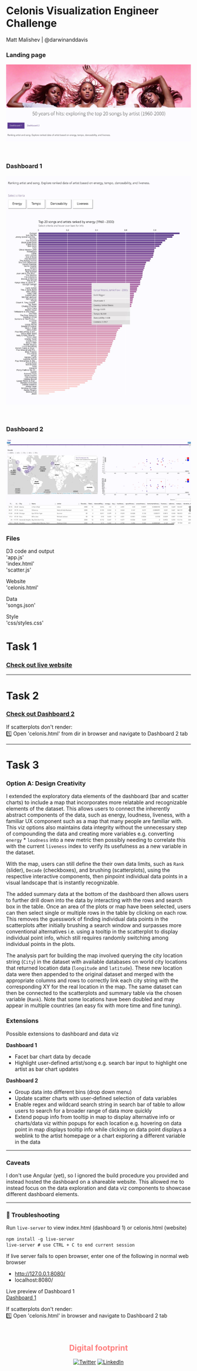 # Celonis Visualization Engineer Challenge  
Matt Malishev | @darwinanddavis         

### Landing page      
![](img/d0.jpg)

<br>  

### Dashboard 1        
![](img/d1.jpg)    

<br>

### Dashboard 2    
![](img/d2.jpg)      

### Files  

D3 code and output      
'app.js'      
'index.html'     
'scatter.js'       

Website      
'celonis.html'  

Data  
'songs.json'  

Style     
'css/styles.css'      

# Task 1   
### [Check out live website](https://darwinanddavis.github.io/celonis/celonis.html)        

******    

# Task 2  
### [Check out Dashboard 2](https://darwinanddavis.github.io/celonis/celonis.html)             
If scatterplots don't render:          
:one: Open 'celonis.html' from dir in browser and navigate to Dashboard 2 tab       

******    

# Task 3     
### Option A: Design Creativity        

I extended the exploratory data elements of the dashboard (bar and scatter charts) to include a map that incorporates more relatable and recognizable elements of the dataset. This allows users to connect the inherently abstract components of the data, such as energy, loudness, liveness, with a familiar UX component such as a map that many people are familiar with. This viz options also maintains data integrity without the unnecessary step of compounding the data and creating more variables e.g. converting `energy` * `loudness` into a new metric then possibly needing to correlate this with the current `liveness` index to verify its usefulness as a new variable in the dataset.      

With the map, users can still define the their own data limits, such as `Rank` (slider), `Decade` (checkboxes), and brushing (scatterplots), using the respective interactive components, then pinpoint individual data points in a visual landscape that is instantly recognizable.     

The added summary data at the bottom of the dashboard then allows users to further drill down into the data by interacting with the rows and search box in the table. Once an area of the plots or map have been selected, users can then select single or multiple rows in the table by clicking on each row. This removes the guesswork of finding individual data points in the scatterplots after initially brushing a search window and surpasses more conventional alternatives i.e. using a tooltip in the scatterplot to display individual point info, which still requires randomly switching among individual points in the plots.      

The analysis part for building the map involved querying the city location string (`City`) in the dataset with available databases on world city locations that returned location data (`longitude` and `latitude`). These new location data were then appended to the original dataset and merged with the appropriate columns and rows to correctly link each city string with the corresponding XY for the real location in the map. The same dataset can then be connected to the scatterplots and summary table via the chosen variable (`Rank`). Note that some locations have been doubled and may appear in multiple countries (an easy fix with more time and fine tuning).      

### Extensions    
Possible extensions to dashboard and data viz    
 
**Dashboard 1**      
- Facet bar chart data by decade       
- Highlight user-defined artist/song e.g. search bar input to highlight one artist as bar chart updates      

**Dashboard 2**      
- Group data into different bins (drop down menu)         
- Update scatter charts with user-defined selection of data variables      
- Enable regex and wildcard search string in search bar of table to allow users to search for a broader range of data more quickly           
- Extend popup info from tooltip in map to display alternative info or charts/data viz within popups for each location e.g. hovering on data point in map displays tooltip info while clicking on data point displays a weblink to the artist homepage or a chart exploring a different variable in the data        

******  

### Caveats    
I don't use Angular (yet), so I ignored the build procedure you provided and instead hosted the dashboard on a shareable website. This allowed me to instead focus on the data exploration and data viz components to showcase different dashboard elements.   

******      

### :pig: Troubleshooting      
Run  `live-server` to view index.html (dashboard 1) or celonis.html (website)    
  
```{bash}
npm install -g live-server
live-server # use CTRL + C to end current session    
```

If live server fails to open browser, enter one of the following in normal web browser        
- http://127.0.0.1:8080/           
- localhost:8080/        
 
Live preview of Dashboard 1     
[Dashboard 1](https://darwinanddavis.github.io/celonis/index.html)      

If scatterplots don't render:       
:one: Open 'celonis.html' in browser and navigate to Dashboard 2 tab            

<br>   
<div align="center">
	<h2 style="color:#FF7E7E">Digital footprint</h2>
	<p>
		<!-- <a href="https://github.com/darwinanddavis" target="_blank">
			<img alt="Github" src="https://img.shields.io/badge/GitHub-%2312100E.svg?&style=for-the-badge&logo=Github&logoColor=white" /></a>  -->
		<a href="https://twitter.com/darwinanddavis" target="_blank">
			<img alt="Twitter" src="https://img.shields.io/badge/twitter-%231DA1F2.svg?&style=for-the-badge&logo=twitter&logoColor=white" /></a> 
		<a href="https://www.linkedin.com/in/mmalishev" target="_blank">
			<img alt="LinkedIn" src="https://img.shields.io/badge/linkedin-%230077B5.svg?&style=for-the-badge&logo=linkedin&logoColor=white" /></a> 
	</p>
</div>


  